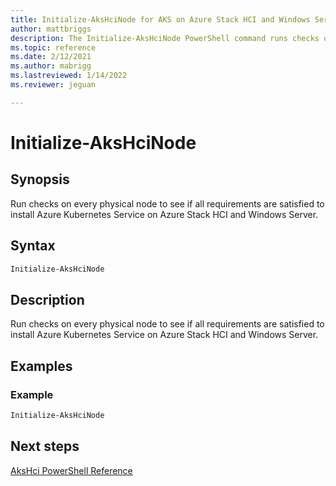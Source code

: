 ```yaml
---
title: Initialize-AksHciNode for AKS on Azure Stack HCI and Windows Server
author: mattbriggs
description: The Initialize-AksHciNode PowerShell command runs checks on every physical node to see if all requirements are satisfied to install AKS on Azure Stack HCI and Windows Server..
ms.topic: reference
ms.date: 2/12/2021
ms.author: mabrigg 
ms.lastreviewed: 1/14/2022
ms.reviewer: jeguan

---
```



# Initialize-AksHciNode

## Synopsis
Run checks on every physical node to see if all requirements are satisfied to install Azure Kubernetes Service on Azure Stack HCI and Windows Server.

## Syntax

```powershell
Initialize-AksHciNode
```

## Description
Run checks on every physical node to see if all requirements are satisfied to install Azure Kubernetes Service on Azure Stack HCI and Windows Server.

## Examples

### Example
```powershell
Initialize-AksHciNode
```
## Next steps

[AksHci PowerShell Reference](index.md)